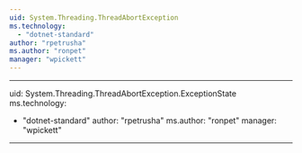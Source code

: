 ```yaml
---
uid: System.Threading.ThreadAbortException
ms.technology: 
  - "dotnet-standard"
author: "rpetrusha"
ms.author: "ronpet"
manager: "wpickett"
---
```


---
uid: System.Threading.ThreadAbortException.ExceptionState
ms.technology: 
  - "dotnet-standard"
author: "rpetrusha"
ms.author: "ronpet"
manager: "wpickett"
---
